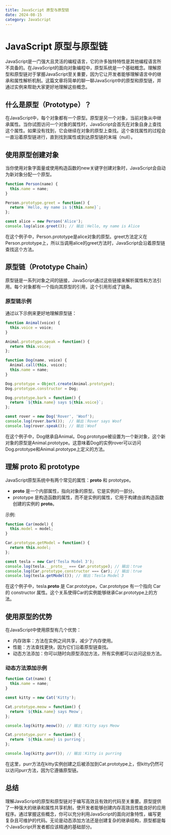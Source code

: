 ```yaml
---
title: JavaScript 原型与原型链
date: 2024-08-15
category: JavaScript
---
```


# JavaScript 原型与原型链

JavaScript是一门强大且灵活的编程语言，它的许多独特特性是其他编程语言所不具备的。在JavaScript的面向对象编程中，原型系统是一个基础概念。理解原型和原型链对于掌握JavaScript至关重要，因为它让开发者能够理解语言中的继承和属性解析机制。这篇文章将简单的聊一聊JavaScript中的原型和原型链，并通过实例来帮助大家更好地理解这些概念。

## 什么是原型（Prototype）？

在JavaScript中，每个对象都有一个原型。原型是另一个对象，当前对象从中继承属性。当你试图访问一个对象的属性时，JavaScript会首先在对象自身上查找这个属性。如果没有找到，它会继续在对象的原型上查找。这个查找属性的过程会一直沿着原型链进行，直到找到属性或到达原型链的末端（null）。

## 使用原型创建对象

当你使用对象字面量或使用构造函数的new关键字创建对象时，JavaScript会自动为新对象分配一个原型。

```javascript
function Person(name) {
  this.name = name;
}

Person.prototype.greet = function() {
  return `Hello, my name is ${this.name}`;
};

const alice = new Person('Alice');
console.log(alice.greet()); // 输出：Hello, my name is Alice
```

在这个例子中，Person.prototype是alice对象的原型。greet方法定义在Person.prototype上，所以当调用alice的greet方法时，JavaScript会沿着原型链查找这个方法。

## 原型链（Prototype Chain）

原型链是一系列对象之间的链接，JavaScript通过这些链接来解析属性和方法引用。每个对象都有一个指向其原型的引用，这个引用形成了链条。

### 原型链示例

通过以下示例来更好地理解原型链：

```javascript
function Animal(voice) {
  this.voice = voice;
}

Animal.prototype.speak = function() {
  return this.voice;
};

function Dog(name, voice) {
  Animal.call(this, voice);
  this.name = name;
}

Dog.prototype = Object.create(Animal.prototype);
Dog.prototype.constructor = Dog;

Dog.prototype.bark = function() {
  return `${this.name} says ${this.voice}`;
};

const rover = new Dog('Rover', 'Woof');
console.log(rover.bark());  // 输出：Rover says Woof
console.log(rover.speak()); // 输出：Woof
```

在这个例子中，Dog继承自Animal。Dog.prototype被设置为一个新对象，这个新对象的原型是Animal.prototype。这意味着Dog的实例rover可以访问Dog.prototype和Animal.prototype上定义的方法。

## 理解 __proto__ 和 prototype

JavaScript原型系统中有两个常见的属性：__proto__ 和 prototype。

- __proto__ 是一个内部属性，指向对象的原型。它是实例的一部分。
- prototype 是构造函数的属性，而不是实例的属性，它用于构建由该构造函数创建的实例的 __proto__。

示例:

```javascript
function Car(model) {
  this.model = model;
}

Car.prototype.getModel = function() {
  return this.model;
};

const tesla = new Car('Tesla Model 3');
console.log(tesla.__proto__ === Car.prototype); // 输出：true
console.log(Car.prototype.constructor === Car); // 输出：true
console.log(tesla.getModel()); // 输出：Tesla Model 3
```

在这个例子中，tesla.__proto__ 是 Car.prototype，Car.prototype 有一个指向 Car 的 constructor 属性。这个关系使得Car的实例能够继承Car.prototype上的方法。

## 使用原型的优势

在JavaScript中使用原型有几个优势：

- 内存效率：方法在实例之间共享，减少了内存使用。
- 性能：方法查找更快，因为它们沿着原型链查找。
- 动态方法添加：你可以随时向原型添加方法，所有实例都可以访问这些方法。

### 动态方法添加示例

```javascript
function Cat(name) {
  this.name = name;
}

const kitty = new Cat('Kitty');

Cat.prototype.meow = function() {
  return `${this.name} says Meow`;
};

console.log(kitty.meow()); // 输出：Kitty says Meow

Cat.prototype.purr = function() {
  return `${this.name} is purring`;
};

console.log(kitty.purr()); // 输出：Kitty is purring
```

在这里，purr方法在kitty实例创建之后被添加到Cat.prototype上，但kitty仍然可以访问purr方法，因为它遵循原型链。

## 总结

理解JavaScript的原型和原型链对于编写高效且有效的代码至关重要。原型提供了一种强大的继承和属性共享机制，使开发者能够创建内存高效且性能良好的应用程序。通过掌握这些概念，你可以充分利用JavaScript的面向对象特性，编写更复杂且可维护的代码。无论是动态添加方法还是创建复杂的继承结构，原型都是每个JavaScript开发者都应该精通的基础部分。
